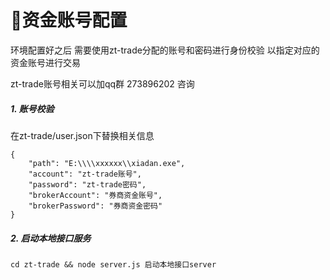 # 资金账号配置

环境配置好之后 需要使用zt-trade分配的账号和密码进行身份校验 以指定对应的资金账号进行交易

zt-trade账号相关可以加qq群 273896202 咨询

##### 1. 账号校验

在zt-trade/user.json下替换相关信息

```
{
    "path": "E:\\\\xxxxxx\\xiadan.exe",
    "account": "zt-trade账号",
    "password": "zt-trade密码",
    "brokerAccount": "券商资金账号",
    "brokerPassword": "券商资金密码"
}
```

##### 2. 启动本地接口服务

```
cd zt-trade && node server.js 启动本地接口server
```
